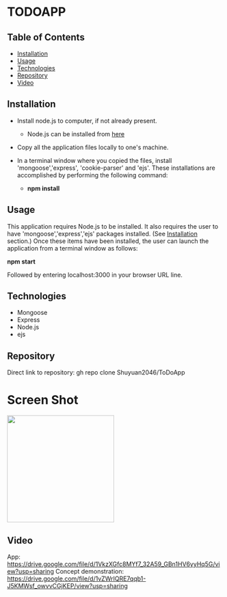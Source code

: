 # TODOAPP


## Table of Contents
* [Installation](#Installation)
* [Usage](#Usage)
* [Technologies](#Technologies)
* [Repository](#Repository)
* [Video](#Video)


## Installation

* Install node.js to computer, if not already present.
    * Node.js can be installed from [here](https://nodejs.org/en/)
* Copy all the application files locally to one's machine.
* In a terminal window where you copied the files, install 'mongoose','express', 'cookie-parser' and 'ejs'.    These installations are accomplished by performing the following command: 

    * **npm install**

## Usage

This application requires Node.js to be installed.  It also requires the user to have 'mongoose','express','ejs' packages installed.  (See [Installation](#installation) section.)  Once these items have been installed, the user can launch the application from a terminal window as follows:

**npm start**

Followed by entering localhost:3000 in your browser URL line.  


## Technologies

* Mongoose
* Express
* Node.js
* ejs

## Repository

Direct link to repository:  gh repo clone Shuyuan2046/ToDoApp

# Screen Shot
<img src="/img/1" width="250" />

## Video 
App: https://drive.google.com/file/d/1VkzXGfc8MYf7_32A59_GBn1HV6yyHq5G/view?usp=sharing
Concept demonstration: https://drive.google.com/file/d/1vZWrIQRE7qqb1-J5KMWsf_owvvCGjKEP/view?usp=sharing
